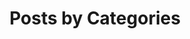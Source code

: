 ---
title: "Posts by Categories"
layout: categories
permalink: /categories/Dacon
author_profile: true
---